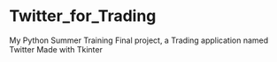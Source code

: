 # Twitter_for_Trading
My Python Summer Training Final project, a Trading application named Twitter Made with Tkinter
